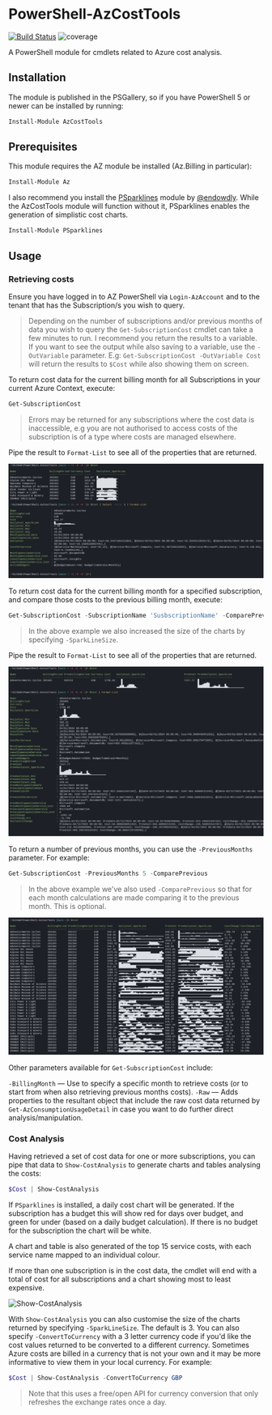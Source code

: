 # PowerShell-AzCostTools

[![Build Status](https://dev.azure.com/markwragg/GitHub/_apis/build/status/markwragg.PowerShell-AzCostTools?branchName=main)](https://dev.azure.com/markwragg/GitHub/_build/latest?definitionId=11&branchName=main) ![coverage](https://img.shields.io/badge/coverage-85%25-yellow.svg)

A PowerShell module for cmdlets related to Azure cost analysis.

## Installation

The module is published in the PSGallery, so if you have PowerShell 5 or newer can be installed by running:

```powershell
Install-Module AzCostTools
```

## Prerequisites

This module requires the AZ module be installed (Az.Billing in particular):

```powershell
Install-Module Az
```

I also recommend you install the [PSparklines](https://github.com/endowdly/PSparklines) module by [@endowdly](https://github.com/endowdly). While the AzCostTools module will function without it,  PSparklines enables the generation of simplistic cost charts.

```powershell
Install-Module PSparklines
```

## Usage

### Retrieving costs

Ensure you have logged in to AZ PowerShell via `Login-AzAccount` and to the tenant that has the Subscription/s you wish to query.

> Depending on the number of subscriptions and/or previous months of data you wish to query the `Get-SubscriptionCost` cmdlet can take a few minutes to run.
> I recommend you return the results to a variable. If you want to see the output while also saving to a variable, use the `-OutVariable` parameter.
> E.g: `Get-SubscriptionCost -OutVariable Cost` will return the results to `$Cost` while also showing them on screen.

To return cost data for the current billing month for all Subscriptions in your current Azure Context, execute:

```powershell
Get-SubscriptionCost
```

> Errors may be returned for any subscriptions where the cost data is inaccessible, e.g you are not authorised to access costs of the subscription is of a type where costs are managed elsewhere.

Pipe the result to `Format-List` to see all of the properties that are returned.

![Get-SubscriptionCost](https://github.com/markwragg/PowerShell-AzCostTools/blob/main/Media/Get-SubscriptionCost.png)

To return cost data for the current billing month for a specified subscription, and compare those costs to the previous billing month, execute:

```powershell
Get-SubscriptionCost -SubscriptionName 'SusbscriptionName' -ComparePrev -SparkLineSize 3
```
> In the above example we also increased the size of the charts by specifying `-SparkLineSize`.

Pipe the result to `Format-List` to see all of the properties that are returned.

![Get-SubscriptionCost](https://github.com/markwragg/PowerShell-AzCostTools/blob/main/Media/Get-SubscriptionCost-ComparePrev.png)

To return a number of previous months, you can use the `-PreviousMonths` parameter. For example:

```powershell
Get-SubscriptionCost -PreviousMonths 5 -ComparePrevious
```

> In the above example we've also used `-ComparePrevious` so that for each month calculations are made comparing it to the previous month. This is optional.

![Get-SubscriptionCost](https://github.com/markwragg/PowerShell-AzCostTools/blob/main/Media/Cost-MultipleSubscription-PrevMonths-ComparePrev.png)

Other parameters available for `Get-SubscriptionCost` include:

`-BillingMonth` — Use to specify a specific month to retrieve costs (or to start from when also retrieving previous months costs).
`-Raw` — Adds properties to the resultant object that include the raw cost data returned by `Get-AzConsumptionUsageDetail` in case you want to do further direct analysis/manipulation.

### Cost Analysis

Having retrieved a set of cost data for one or more subscriptions, you can pipe that data to `Show-CostAnalysis` to generate charts and tables analysing the costs:

```powershell
$Cost | Show-CostAnalysis
```

If `PSparklines` is installed, a daily cost chart will be generated. If the subscription has a budget this will show red for days over budget, and green for under (based on a daily budget calculation).
If there is no budget for the subscription the chart will be white.

A chart and table is also generated of the top 15 service costs, with each service name mapped to an individual colour.

If more than one subscription is in the cost data, the cmdlet will end with a total of cost for all subscriptions and a chart showing most to least expensive.

![Show-CostAnalysis](https://github.com/markwragg/PowerShell-AzCostTools/blob/main/Media/Show-CostAnalysis.gif)

With `Show-CostAnalysis` you can also customise the size of the charts returned by specifying `-SparkLineSize`. The default is 3.
You can also specify `-ConvertToCurrency` with a 3 letter currency code if you'd like the cost values returned to be converted to a different currency. 
Sometimes Azure costs are billed in a currency that is not your own and it may be more informative to view them in your local currency. For example:

```powershell
$Cost | Show-CostAnalysis -ConvertToCurrency GBP
```

> Note that this uses a free/open API for currency conversion that only refreshes the exchange rates once a day.

